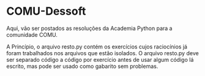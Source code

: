 # COMU-Dessoft
Aqui, vão ser postados as resoluções da Academia Python para a comunidade COMU.


A Princípio, o arquivo resto.py contém os exercícios cujos raciocínios já foram trabalhados nos arquivos que estão isolados.
O arquivo resto.py deve ser separado código a código por exercício antes de usar algum código lá escrito, mas pode ser usado como gabarito sem problemas.
